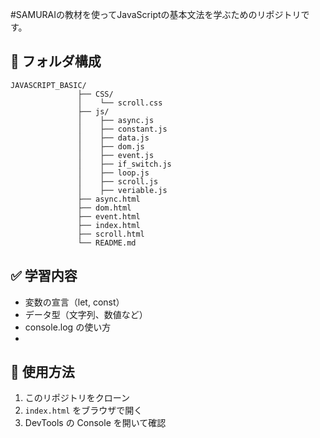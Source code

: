 #SAMURAIの教材を使ってJavaScriptの基本文法を学ぶためのリポジトリです。
## 📁 フォルダ構成 
<pre><code>JAVASCRIPT_BASIC/ 
               ├── CSS/ 
               │    └── scroll.css 
               ├── js/
               │    ├── async.js 
               │    ├── constant.js
               │    ├── data.js
               │    ├── dom.js
               │    ├── event.js
               │    ├── if_switch.js 
               │    ├── loop.js 
               │    ├── scroll.js
               │    ├── veriable.js
               ├── async.html 
               ├── dom.html 
               ├── event.html
               ├── index.html  
               ├── scroll.html
               └── README.md</code></pre>
## ✅ 学習内容
- 変数の宣言（let, const）
- データ型（文字列、数値など）
- console.log の使い方
- 
## 🔧 使用方法
1. このリポジトリをクローン
2. `index.html` をブラウザで開く
3. DevTools の Console を開いて確認
